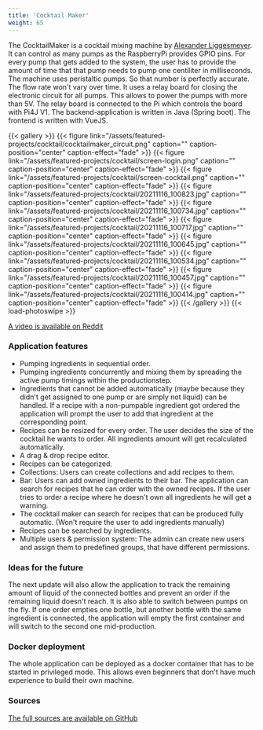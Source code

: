 ```yaml
---
title: 'Cocktail Maker'
weight: 65
---
```


The CocktailMaker is a cocktail mixing machine by [Alexander Liggesmeyer](https://alexander.liggesmeyer.net/). It can 
control as many pumps as the RaspberryPi provides GPIO pins. For every pump that gets added to the system, the user has 
to provide the amount of time that that pump needs to pump one centiliter in milliseconds. The machine uses peristaltic 
pumps. So that number is perfectly accurate. The flow rate won't vary over time. It uses a relay board for closing the 
electronic circuit for all pumps. This allows to power the pumps with more than 5V. The relay board is connected to the 
Pi which controls the board with Pi4J V1. The backend-application is written in Java (Spring boot). The frontend is 
written with VueJS.

{{< gallery >}}
{{< figure link="/assets/featured-projects/cocktail/cocktailmaker_circuit.png" caption="" caption-position="center" caption-effect="fade" >}}
{{< figure link="/assets/featured-projects/cocktail/screen-login.png" caption="" caption-position="center" caption-effect="fade" >}}
{{< figure link="/assets/featured-projects/cocktail/screen-cocktail.png" caption="" caption-position="center" caption-effect="fade" >}}
{{< figure link="/assets/featured-projects/cocktail/20211116_100823.jpg" caption="" caption-position="center" caption-effect="fade" >}}
{{< figure link="/assets/featured-projects/cocktail/20211116_100734.jpg" caption="" caption-position="center" caption-effect="fade" >}}
{{< figure link="/assets/featured-projects/cocktail/20211116_100717.jpg" caption="" caption-position="center" caption-effect="fade" >}}
{{< figure link="/assets/featured-projects/cocktail/20211116_100645.jpg" caption="" caption-position="center" caption-effect="fade" >}}
{{< figure link="/assets/featured-projects/cocktail/20211116_100534.jpg" caption="" caption-position="center" caption-effect="fade" >}}
{{< figure link="/assets/featured-projects/cocktail/20211116_100457.jpg" caption="" caption-position="center" caption-effect="fade" >}}
{{< figure link="/assets/featured-projects/cocktail/20211116_100414.jpg" caption="" caption-position="center" caption-effect="fade" >}}
{{< /gallery >}}
{{< load-photoswipe >}}

[A video is available on Reddit](https://www.reddit.com/r/homeautomation/comments/qsjj04/built_an_automatic_cocktail_machine/)

### Application features

* Pumping ingredients in sequential order.
* Pumping ingredients concurrently and mixing them by spreading the active pump timings within the productionstep.
* Ingredients that cannot be added automatically (maybe because they didn't get assigned to one pump or are simply not liquid) can be handled. If a recipe with a non-pumpable ingredient got ordered the application will prompt the user to add that ingredient at the corresponding point.
* Recipes can be resized for every order. The user decides the size of the cocktail he wants to order. All ingredients amount will get recalculated automatically.
* A drag & drop recipe editor.
* Recipes can be categorized.
* Collections: Users can create collections and add recipes to them.
* Bar: Users can add owned ingredients to their bar. The application can search for recipes that he can order with the owned recipes. If the user tries to order a recipe where he doesn't own all ingredients he will get a warning.
* The cocktail maker can search for recipes that can be produced fully automatic. (Won't require the user to add ingredients manually)
* Recipes can be searched by ingredients.
* Multiple users & permission system: The admin can create new users and assign them to predefined groups, that have different permissions.

### Ideas for the future

The next update will also allow the application to track the remaining amount of liquid of the connected bottles and 
prevent an order if the remaining liquid doesn't reach. It is also able to switch between pumps on the fly. If one order 
empties one bottle, but another bottle with the same ingredient is connected, the application will empty the first 
container and will switch to the second one mid-production. 

### Docker deployment

The whole application can be deployed as a docker container that has to be started in privileged mode. This allows even
beginners that don't have much experience to build their own machine.

### Sources

[The full sources are available on GitHub](https://github.com/alex9849/pi-cocktail-maker)